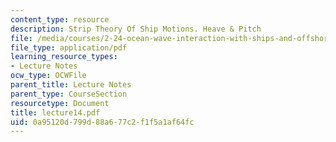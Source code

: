 ```yaml
---
content_type: resource
description: Strip Theory Of Ship Motions. Heave & Pitch
file: /media/courses/2-24-ocean-wave-interaction-with-ships-and-offshore-energy-systems-13-022-spring-2002/0a95120d799d88a677c2f1f5a1af64fc_lecture14.pdf
file_type: application/pdf
learning_resource_types:
- Lecture Notes
ocw_type: OCWFile
parent_title: Lecture Notes
parent_type: CourseSection
resourcetype: Document
title: lecture14.pdf
uid: 0a95120d-799d-88a6-77c2-f1f5a1af64fc
---
```

